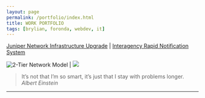 ```yaml
---
layout: page
permalink: /portfolio/index.html
title: WORK PORTFOLIO
tags: [brylian, foronda, webdev, it]
---
```


[Juniper Network Infrastructure Upgrade](http://brylianforonda.com/it/2016/05/network-infrastructure-upgrade-overview) | [Interagency Rapid Notification System]()

![2-Tier Network Model](https://dl.dropboxusercontent.com/u/33327425/images/it/2-Tier_Network_Design.png) | ![](https://dl.dropboxusercontent.com/u/33327425/images/irns/IRNS_Notification_1.gif)

 > It’s not that I’m so smart, it’s just that I stay with problems longer. 
<cite>Albert Einstein</cite>
___

